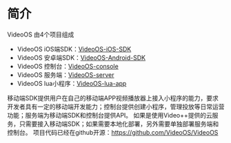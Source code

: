 # 简介
VideoOS 由4个项目组成

* VideoOS iOS端SDK：[VideoOS-iOS-SDK](/docs/videoos-ios-sdk/zh_CN/latest/) 
* VideoOS 安卓端SDK：[VideoOS-Android-SDK](/docs/videoos-android-sdk/zh_CN/latest/) 
* VideoOS 控制台：[VideoOS-console](/docs/videoos-console/zh_CN/latest/) 
* VideoOS 服务端：[VideoOS-server](/docs/videoos-server/zh_CN/latest/) 
* VideoOS lua小程序：[VideoOS-lua-app](/docs/videoos-lua-app/zh_CN/latest/)

移动端SDK提供用户在自己的移动端APP视频播放器上接入小程序的能力，要求开发者具有一定的移动端开发能力；控制台提供创建小程序，管理投放等日常运营功能；服务端为移动端SDK和控制台提供API。
如果是使用Video++提供的云服务，只需要接入移动端SDK；如果需要本地化部署，另外需要单独部署服务端和控制台。
项目代码已经在github开源：https://github.com/VideoOS/VideoOS
